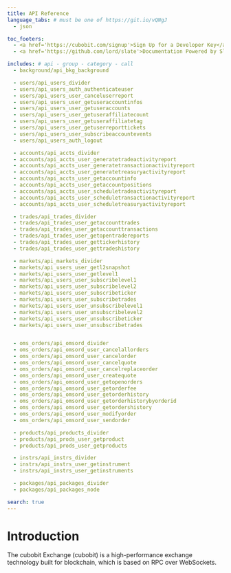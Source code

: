 ```yaml
---
title: API Reference
language_tabs: # must be one of https://git.io/vQNgJ
  - json

toc_footers:
  - <a href='https://cubobit.com/signup'>Sign Up for a Developer Key</a>
  - <a href='https://github.com/lord/slate'>Documentation Powered by Slate</a>

includes: # api - group - category - call
  - background/api_bkg_background

  - users/api_users_divider
  - users/api_users_auth_authenticateuser
  - users/api_users_user_canceluserreport
  - users/api_users_user_getuseraccountinfos
  - users/api_users_user_getuseraccounts
  - users/api_users_user_getuseraffiliatecount
  - users/api_users_user_getuseraffiliatetag
  - users/api_users_user_getuserreporttickets
  - users/api_users_user_subscribeaccountevents
  - users/api_users_auth_logout

  - accounts/api_accts_divider
  - accounts/api_accts_user_generatetradeactivityreport
  - accounts/api_accts_user_generatetransactionactivityreport
  - accounts/api_accts_user_generatetreasuryactivityreport
  - accounts/api_accts_user_getaccountinfo
  - accounts/api_accts_user_getaccountpositions
  - accounts/api_accts_user_scheduletradeactivityreport
  - accounts/api_accts_user_scheduletransactionactivityreport
  - accounts/api_accts_user_scheduletreasuryactivityreport

  - trades/api_trades_divider
  - trades/api_trades_user_getaccounttrades
  - trades/api_trades_user_getaccounttransactions
  - trades/api_trades_user_getopentradereports
  - trades/api_trades_user_gettickerhistory
  - trades/api_trades_user_gettradeshistory

  - markets/api_markets_divider
  - markets/api_users_user_getl2snapshot
  - markets/api_users_user_getlevel1
  - markets/api_users_user_subscribelevel1
  - markets/api_users_user_subscribelevel2
  - markets/api_users_user_subscribeticker
  - markets/api_users_user_subscribetrades
  - markets/api_users_user_unsubscribelevel1
  - markets/api_users_user_unsubscribelevel2
  - markets/api_users_user_unsubscribeticker
  - markets/api_users_user_unsubscribetrades


  - oms_orders/api_omsord_divider
  - oms_orders/api_omsord_user_cancelallorders
  - oms_orders/api_omsord_user_cancelorder
  - oms_orders/api_omsord_user_cancelquote
  - oms_orders/api_omsord_user_cancelreplaceorder
  - oms_orders/api_omsord_user_createquote
  - oms_orders/api_omsord_user_getopenorders
  - oms_orders/api_omsord_user_getorderfee
  - oms_orders/api_omsord_user_getorderhistory
  - oms_orders/api_omsord_user_getorderhistorybyorderid
  - oms_orders/api_omsord_user_getordershistory
  - oms_orders/api_omsord_user_modifyorder
  - oms_orders/api_omsord_user_sendorder

  - products/api_products_divider
  - products/api_prods_user_getproduct
  - products/api_prods_user_getproducts

  - instrs/api_instrs_divider
  - instrs/api_instrs_user_getinstrument
  - instrs/api_instrs_user_getinstruments

  - packages/api_packages_divider
  - packages/api_packages_node

search: true
---
```


# Introduction

The cubobit Exchange (cubobit)  is a high-performance exchange technology built for blockchain, which is based on RPC over WebSockets.
